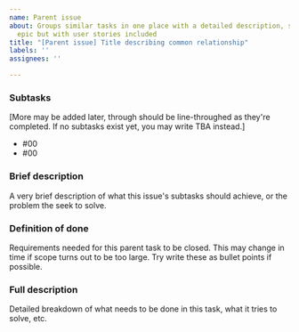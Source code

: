 ```yaml
---
name: Parent issue
about: Groups similar tasks in one place with a detailed description, similar to an
  epic but with user stories included
title: "[Parent issue] Title describing common relationship"
labels: ''
assignees: ''

---
```


### Subtasks
[More may be added later, through should be line-throughed as they're completed. If no subtasks exist yet, you may write TBA instead.]
* #00
* #00

### Brief description
A very brief description of what this issue's subtasks should achieve, or the problem the seek to solve.

### Definition of done
Requirements needed for this parent task to be closed. This may change in time if scope turns out to be too large. Try write these as bullet points if possible.

### Full description
Detailed breakdown of what needs to be done in this task, what it tries to solve, etc.
